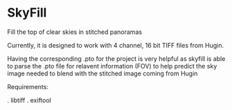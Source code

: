 # SkyFill
Fill the top of clear skies in stitched panoramas

Currently, it is designed to work with 4 channel, 16 bit TIFF files from Hugin.

Having the corresponding .pto for the project is very helpful as skyfill
is able to parse the .pto file for relavent information (FOV) to help predict
the sky image needed to blend with the stitched image coming from Hugin

Requirements:

. libtiff
. exiftool
